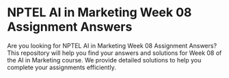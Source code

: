 # NPTEL AI in Marketing Week 08 Assignment Answers

Are you looking for NPTEL AI in Marketing Week 08 Assignment Answers? This repository will help you find your answers and solutions for Week 08 of the AI in Marketing course. We provide detailed solutions to help you complete your assignments efficiently.